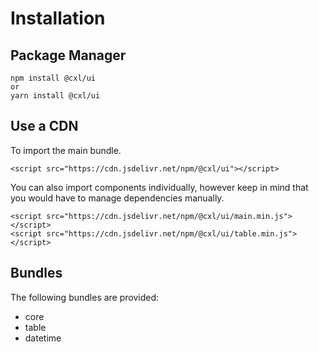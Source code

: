 # Installation

## Package Manager

```
npm install @cxl/ui
or
yarn install @cxl/ui
```

## Use a CDN

To import the main bundle.

```
<script src="https://cdn.jsdelivr.net/npm/@cxl/ui"></script>
```

You can also import components individually, however keep in mind that you would have to manage dependencies manually.

```
<script src="https://cdn.jsdelivr.net/npm/@cxl/ui/main.min.js"></script>
<script src="https://cdn.jsdelivr.net/npm/@cxl/ui/table.min.js"></script>
```

## Bundles

The following bundles are provided:

-   core
-   table
-   datetime
